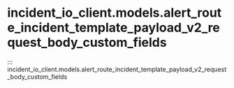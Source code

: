 # incident_io_client.models.alert_route_incident_template_payload_v2_request_body_custom_fields

::: incident_io_client.models.alert_route_incident_template_payload_v2_request_body_custom_fields